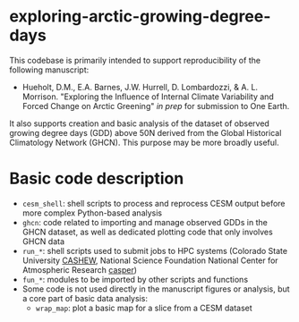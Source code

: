 # exploring-arctic-growing-degree-days
This codebase is primarily intended to support reproducibility of the following manuscript:
 * Hueholt, D.M., E.A. Barnes, J.W. Hurrell, D. Lombardozzi, & A. L. Morrison. "Exploring the Influence of Internal Climate Variability and Forced Change on Arctic Greening" *in prep* for submission to One Earth.

It also supports creation and basic analysis of the dataset of observed growing degree days (GDD) above 50N derived from the Global Historical Climatology Network (GHCN). This purpose may be more broadly useful.

# Basic code description
* `cesm_shell`: shell scripts to process and reprocess CESM output before more complex Python-based analysis
* `ghcn`: code related to importing and manage observed GDDs in the GHCN dataset, as well as dedicated plotting code that only involves GHCN data
* `run_*`: shell scripts used to submit jobs to HPC systems (Colorado State University [CASHEW](https://www.engr.colostate.edu/ets/cashew-cluster/), National Science Foundation National Center for Atmospheric Research [casper](https://ncar-hpc-docs.readthedocs.io/en/latest/compute-systems/casper/))
* `fun_*`: modules to be imported by other scripts and functions
* Some code is not used directly in the manuscript figures or analysis, but a core part of basic data analysis:
  * `wrap_map`: plot a basic map for a slice from a CESM dataset
